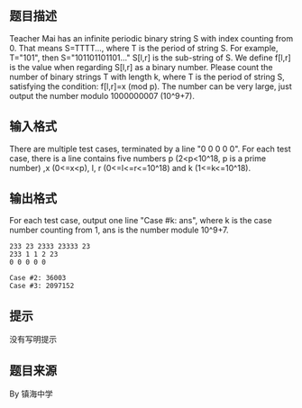 


## 题目描述
Teacher Mai has an infinite periodic binary string S with index counting from 0. That means S=TTTT..., where T is the period of string S. For example, T="101", then S="101101101101..."
S[l,r] is the sub-string of S. We define f[l,r] is the value when regarding S[l,r] as a binary number.
Please count the number of binary strings T with length k, where T is the period of string S, satisfying the condition: f[l,r]=x (mod p).
The number can be very large, just output the number modulo 1000000007 (10^9+7).
## 输入格式
There are multiple test cases, terminated by a line "0 0 0 0 0".
For each test case, there is a line contains five numbers p (2<p<10^18, p is a prime number) ,x (0<=x<p), l, r (0<=l<=r<=10^18) and k (1<=k<=10^18).
## 输出格式
For each test case, output one line "Case #k: ans", where k is the case number counting from 1, ans is the number module 10^9+7.

```input13 0 1 2 1
233 23 2333 23333 23
233 1 1 2 23
0 0 0 0 0

```

```output1Case #1: 2
Case #2: 36003
Case #3: 2097152
```

## 提示
没有写明提示
## 题目来源
By 镇海中学


